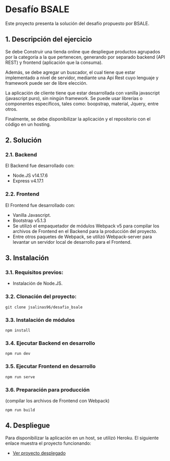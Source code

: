 # Desafío BSALE
Este proyecto presenta la solución del desafío propuesto por BSALE.

## 1. Descripción del ejercicio
Se debe Construir una tienda online que despliegue productos agrupados por la categoría a la que pertenecen, generando por separado backend (API REST) y frontend
(aplicación que la consuma).

Además, se debe agregar un buscador, el cual tiene que estar implementado a nivel de servidor, mediante una Api Rest cuyo lenguaje y framework puede ser de libre 
elección.

La aplicación de cliente tiene que estar desarrollada con vanilla javascript (javascript puro), sin ningún framework. Se puede usar librerías o componentes específicos, tales como: boopstrap, material, Jquery, entre otros.

Finalmente, se debe disponibilizar la aplicación y el repositorio con el código en un hosting.

## 2. Solución

### 2.1. Backend
El Backend fue desarrollado con:
- Node.JS v14.17.6
- Express v4.17.1

### 2.2. Frontend
El Frontend fue desarrollado con:
- Vanilla Javascript.
- Bootstrap v5.1.3
- Se utilizó el empaquetador de módulos Webpack v5 para compilar los archivos de Frontend en el Backend para la producción del proyecto.
- Entre otros paquetes de Webpack, se utilizó Webpack-server para levantar un servidor local de desarrollo para el Frontend.

## 3. Instalación

### 3.1. Requisitos previos:
- Instalación de Node.JS.

### 3.2. Clonación del proyecto:
```
git clone jsalinas96/desafio_bsale
```

### 3.3. Instalación de módulos
```
npm install
```

### 3.4. Ejecutar Backend en desarrollo
```
npm run dev
```

### 3.5. Ejecutar Frontend en desarrollo
```
npm run serve
```

### 3.6. Preparación para producción
(compilar los archivos de Frontend con Webpack)
```
npm run build
```

## 4. Despliegue
Para disponibilizar la aplicación en un host, se utilizó Heroku. El siguiente enlace muestra el proyecto funcionando:
- [Ver proyecto desplegado](https://www.google.cl)

